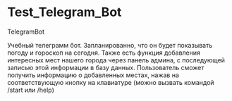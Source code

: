 # Test_Telegram_Bot
 TelegramBot

 Учебный телеграмм бот.
 Запланированно, что он будет показывать погоду и гороскоп на сегодня.
 Также есть функция добавления интересных мест нашего города через панель админа, с последующей записью этой информации в базу данных. Пользователь сможет получить информацию о добавленных местах, нажав на соответствующую кнопку на клавиатуре (можно вызвать командой /start или /help) 
